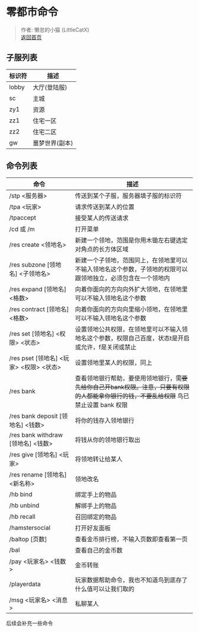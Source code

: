 # 零都市命令

> 作者: 懒怠的小猫 (LittleCatX)  
> [返回首页](https://www.mrxiaom.top/cityzero)

## 子服列表

| 标识符 | 描述 |
| ---- | ---- |
| lobby | 大厅(登陆服) |
| sc | 主城 |
| zy1 | 资源 |
| zz1 | 住宅一区 |
| zz2 | 住宅二区 |
| gw | 噩梦世界(副本) |

## 命令列表

| 命令 | 描述 |
| ---- | ---- |
| /stp <服务器> | 传送到某个子服，服务器填子服的标识符 |
| /tpa <玩家> | 请求传送到某人的位置 |
| /tpaccept | 接受某人的传送请求 |
| /cd 或 /m | 打开菜单 |
| /res create <领地名> | 新建一个领地，范围是你用木锄左右键选定对角点的长方体区域 |
| /res subzone [领地名] <子领地名> | 新建一个子领地，范围同上，在领地里可以不输入领地名这个参数，子领地的权限可以跟领地独立，必须包含在一个领地内 |
| /res expand [领地名] <格数> | 向着你面向的方向向外扩大领地，在领地里可以不输入领地名这个参数 |
| /res contract [领地名] <格数> | 向着你面向的方向向里缩小领地，在领地里可以不输入领地名这个参数 |
| /res set [领地名] <权限> <状态> | 设置领地公共权限，在领地里可以不输入领地名这个参数，权限自己百度，状态t是开启或允许，f是关闭或禁止 |
| /res pset [领地名] <玩家> <权限> <状态> | 设置领地里某人的权限，同上 |
| /res bank | 查看领地银行帮助，要使用领地银行，~~需要先给你自己开bank权限。注意，只要有权限的人都能拿你银行的钱，不要乱给权限~~ 鸟已禁止设置 bank 权限 |
| /res bank deposit [领地名] <钱数> | 将你的钱存入领地银行 |
| /res bank withdraw [领地名] <钱数> | 将钱从你的领地银行取出 |
| /res give [领地名] <玩家> | 将领地转让给某人 |
| /res rename [领地名] <新名称> | 领地改名 |
| /hb bind | 绑定手上的物品 |
| /hb unbind | 解绑手上的物品 |
| /hb recall | 召回绑定的物品 |
| /hamstersocial | 打开好友面板 |
| /baltop [页数] | 查看金币排行榜，不输入页数即查看第一页 |
| /bal | 查看自己的金币数 |
| /pay <玩家名> <钱数> | 金币转账 |
| /playerdata | 玩家数据帮助命令，我也不知道鸟到底存了什么值可以让我们取的 |
| /msg <玩家名> <消息> | 私聊某人 |

后续会补充一些命令

